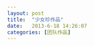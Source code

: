```yaml
---
layout: post
title:  "少女珍作品"
date:   2013-6-18 14:26:07
categories: [团队作品]
---
```


<jplayer url="videos/shao-nv-zhen.mp4" title="少女珍作品"></jplayer>
